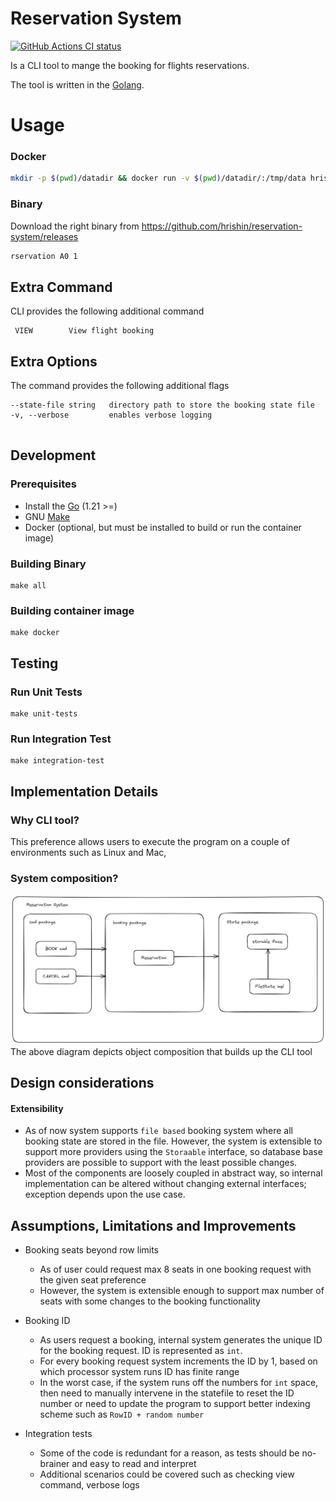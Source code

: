 # Reservation System

<p align="left">
  <a href="https://github.com/hrishin/reservation-system/actions"><img alt="GitHub Actions CI status" src="https://github.com/hrishin/reservation-system/workflows/build-and-test/badge.svg"></a>
</p>

Is a CLI tool to mange the booking for flights reservations.

The tool is written in the [Golang](https://golang.org).

# Usage
### Docker
```bash
mkdir -p $(pwd)/datadir && docker run -v $(pwd)/datadir/:/tmp/data hriships/reservation:v0.0.1 BOOK A0 1 --state-file /tmp/data
```

### Binary

Download the right binary from https://github.com/hrishin/reservation-system/releases

```bash
rservation A0 1
```

## Extra Command
CLI provides the following additional command
```
 VIEW        View flight booking
```

## Extra Options
The command provides the following additional flags
```
--state-file string   directory path to store the booking state file
-v, --verbose         enables verbose logging


```

## Development
### Prerequisites
* Install the [Go](https://golang.org/doc/install) (1.21 >=)
* GNU [Make](https://www.gnu.org/software/make/)
* Docker (optional, but must be installed to build or run the container image)

### Building Binary
```
make all
```

### Building container image
```
make docker
```

## Testing

### Run Unit Tests
```
make unit-tests
```

### Run Integration Test
```
make integration-test
```

## Implementation Details
### Why CLI tool?
This preference allows users to execute the program on a couple of environments such as Linux and Mac,

### System composition?
![alt text](/docs/flight-reservation.png "reservation system sources design")
The above diagram depicts object composition that builds up the CLI tool

## Design considerations
#### Extensibility
- As of now system supports `file based` booking system where all booking state are stored in the file. However, the system is extensible to support more providers
  using the `Storaable` interface, so database base providers are possible to support with the least possible changes.
- Most of the components are loosely coupled in abstract way, so
  internal implementation can be altered without changing external interfaces; exception depends upon the use case.

## Assumptions, Limitations and Improvements
- Booking seats beyond row limits
    - As of user could request max 8 seats in one booking request with the given seat preference
    - However, the system is extensible enough to support max number of seats with some changes to the booking functionality

- Booking ID
  - As users request a booking, internal system generates the unique ID for the booking request. ID is represented as `int`.
  - For every booking request system increments the ID by 1, based on which processor system runs ID has finite range
  - In the worst case, if the system runs off the numbers for `int` space, then need to manually intervene in the statefile to reset the ID number
    or need to update the program to support better indexing scheme such as `RowID + random number`

- Integration tests
  - Some of the code is redundant for a reason, as tests should be no-brainer and easy to read and interpret 
  - Additional scenarios could be covered such as checking view command, verbose logs 
